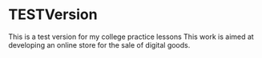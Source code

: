 # TESTVersion
This is a test version for my сollege practice lessons
This work is aimed at developing an online store for the sale of digital goods.

